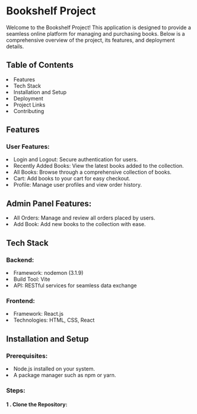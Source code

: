<h1>Bookshelf Project</h1>
<p>Welcome to the Bookshelf Project! This application is designed to provide a seamless online platform for managing and purchasing books. Below is a comprehensive overview of the project, its features, and deployment details.</p>
<h2>Table of Contents</h2>
<li>Features</li>
<li>Tech Stack</li>
<li>Installation and Setup</li>
<li>Deployment</li>
<li>Project Links</li>
<li>Contributing</li>
<h2>Features</h2>
<h3>User Features:</h3>
<li>Login and Logout: Secure authentication for users.</li>
<li>Recently Added Books: View the latest books added to the collection.</li>
<li>All Books: Browse through a comprehensive collection of books.</li>
<li>Cart: Add books to your cart for easy checkout.</li>
<li>Profile: Manage user profiles and view order history.</li>

<h2>Admin Panel Features:</h2>
<li>All Orders: Manage and review all orders placed by users.</li>
<li>Add Book: Add new books to the collection with ease.</li>

<h2>Tech Stack</h2>
<h3>Backend:</h3>
<li>Framework: nodemon (3.1.9)</li>
<li>Build Tool: Vite </li>
<li>API: RESTful services for seamless data exchange</li>
<h3>Frontend:</h3>
<li>Framework: React.js </li>
<li>Technologies: HTML, CSS, React</li>
<h2>Installation and Setup</h2>
<h3>Prerequisites:</h3>
<li>Node.js installed on your system.</li>
<li>A package manager such as npm or yarn.</li>

<h3>Steps:</h3>
<h4>1 . Clone the Repository:</h4>

